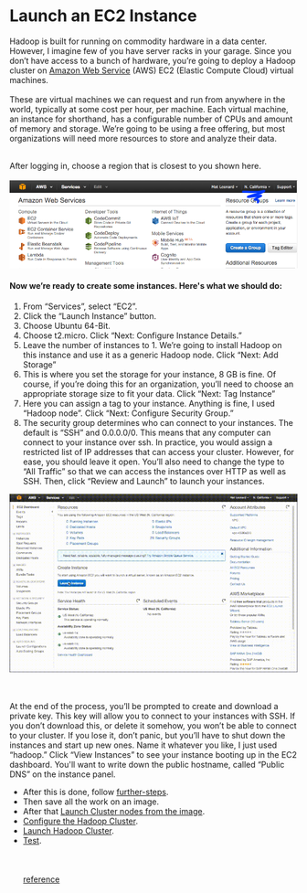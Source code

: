 # Launch an EC2 Instance
Hadoop is built for running on commodity hardware in a data center. However, I imagine few of you have server racks in your garage. Since you don’t have access to a bunch of hardware, you’re going to deploy a Hadoop cluster on [Amazon Web Service](https://aws.amazon.com/) (AWS) EC2 (Elastic Compute Cloud) virtual machines.<br/><br/>
These are virtual machines we can request and run from anywhere in the world, typically at some cost per hour, per machine. Each virtual machine, an instance for shorthand, has a configurable number of CPUs and amount of memory and storage. We’re going to be using a free offering, but most organizations will need more resources to store and analyze their data.<br/><br/>

After logging in, choose a region that is closest to you shown here.<br/><br/>
![AWS Account](https://raw.githubusercontent.com/rzskhr/Hadoop-and-MapReduce/master/deploying-a-hadoop-cluster/img/aws-account.png)


#### Now we’re ready to create some instances. Here's what we should do:

1. From “Services”, select “EC2”.
2. Click the “Launch Instance” button.
3. Choose Ubuntu 64-Bit.
4. Choose t2.micro. Click “Next: Configure Instance Details.”
5. Leave the number of instances to 1. We’re going to install Hadoop on this instance and use it as a generic Hadoop node. Click “Next: Add Storage”
6. This is where you set the storage for your instance, 8 GB is fine. Of course, if you’re doing this for an organization, you’ll need to choose an appropriate storage size to fit your data. Click “Next: Tag Instance”
7. Here you can assign a tag to your instance. Anything is fine, I used “Hadoop node”. Click “Next: Configure Security Group.”
8. The security group determines who can connect to your instances. The default is “SSH” and 0.0.0.0/0. This means that any computer can connect to your instance over ssh. In practice, you would assign a restricted list of IP addresses that can access your cluster. However, for ease, you should leave it open. You’ll also need to change the type to “All Traffic” so that we can access the instances over HTTP as well as SSH. Then, click “Review and Launch” to launch your instances.

![Creating EC2 instance](https://raw.githubusercontent.com/rzskhr/Hadoop-and-MapReduce/master/deploying-a-hadoop-cluster/img/creating-ec2.gif)

<br/><br/>
At the end of the process, you’ll be prompted to create and download a private key. This key will allow you to connect to your instances with SSH. If you don’t download this, or delete it somehow, you won’t be able to connect to your cluster. If you lose it, don’t panic, but you’ll have to shut down the instances and start up new ones. Name it whatever you like, I just used “hadoop.” Click “View Instances” to see your instance booting up in the EC2 dashboard. You'll want to write down the public hostname, called “Public DNS” on the instance panel.

- After this is done, follow [further-steps](https://github.com/rzskhr/Hadoop-and-MapReduce/blob/master/deploying-a-hadoop-cluster/deploying-Hadoop-on-Amazon-EC2/further-steps.md).
- Then save all the work on an image.
- After that [Launch Cluster nodes from the image](https://github.com/rzskhr/Hadoop-and-MapReduce/blob/master/deploying-a-hadoop-cluster/deploying-Hadoop-on-Amazon-EC2/launching-nodes-from-image.md).
- [Configure the Hadoop Cluster](https://github.com/rzskhr/Hadoop-and-MapReduce/blob/master/deploying-a-hadoop-cluster/deploying-Hadoop-on-Amazon-EC2/configure-hadoop-cluster.md).
- [Launch Hadoop Cluster](https://github.com/rzskhr/Hadoop-and-MapReduce/blob/master/deploying-a-hadoop-cluster/deploying-Hadoop-on-Amazon-EC2/launch-hadoop-cluster.md).
- [Test](https://github.com/rzskhr/Hadoop-and-MapReduce/blob/master/deploying-a-hadoop-cluster/deploying-Hadoop-on-Amazon-EC2/test-hadoop-cluster.md).
<br/><br/><br/><br/>
[reference](https://classroom.udacity.com/courses/ud1000/lessons/7427734703/concepts/74229414570923)
